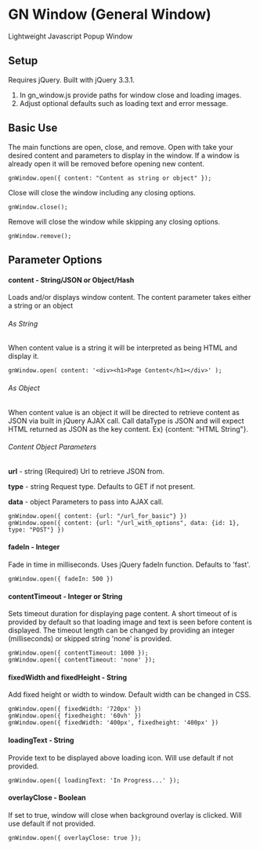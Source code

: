 # GN Window (General Window)
Lightweight Javascript Popup Window

## Setup
Requires jQuery. Built with jQuery 3.3.1.
1. In gn_window.js provide paths for window close and loading images.
2. Adjust optional defaults such as loading text and error message.

## Basic Use
The main functions are open, close, and remove. Open with take your desired content and parameters to display in the window. If a window is already open it will be removed before opening new content.
```
gnWindow.open({ content: "Content as string or object" });
```

Close will close the window including any closing options.
```
gnWindow.close();
```

Remove will close the window while skipping any closing options.
```
gnWindow.remove();
```

## Parameter Options

#### content - String/JSON or Object/Hash
Loads and/or displays window content.
The content parameter takes either a string or an object

###### As String
When content value is a string it will be interpreted as being HTML and display it.
```
gnWindow.open( content: '<div><h1>Page Content</h1></div>' );
```

###### As Object
When content value is an object it will be directed to retrieve content as JSON via built in jQuery AJAX call. Call dataType is JSON and will expect HTML returned as JSON as the key content. Ex) {content: "HTML String"}.

###### Content Object Parameters
**url** - string (Required)
Url to retrieve JSON from.

**type** - string
Request type. Defaults to GET if not present.

**data** - object
Parameters to pass into AJAX call.
```
gnWindow.open({ content: {url: "/url_for_basic"} })
gnWindow.open({ content: {url: "/url_with_options", data: {id: 1}, type: "POST"} })
```

#### fadeIn - Integer
Fade in time in milliseconds. Uses jQuery fadeIn function. Defaults to 'fast'.
```
gnWindow.open({ fadeIn: 500 })
```

#### contentTimeout - Integer or String
Sets timeout duration for displaying page content.
A short timeout of is provided by default so that loading image and text is seen before content is displayed. The timeout length can be changed by providing an integer (milliseconds) or skipped string 'none' is provided.
```
gnWindow.open({ contentTimeout: 1000 });
gnWindow.open({ contentTimeout: 'none' });
```

#### fixedWidth and fixedHeight - String
Add fixed height or width to window. Default width can be changed in CSS.
```
gnWindow.open({ fixedWidth: '720px' })
gnWindow.open({ fixedheight: '60vh' })
gnWindow.open({ fixedWidth: '400px', fixedheight: '400px' })
```
#### loadingText - String
Provide text to be displayed above loading icon. Will use default if not provided.
```
gnWindow.open({ loadingText: 'In Progress...' });
```

#### overlayClose - Boolean
If set to true, window will close when background overlay is clicked. Will use default if not provided.
```
gnWindow.open({ overlayClose: true });
```
